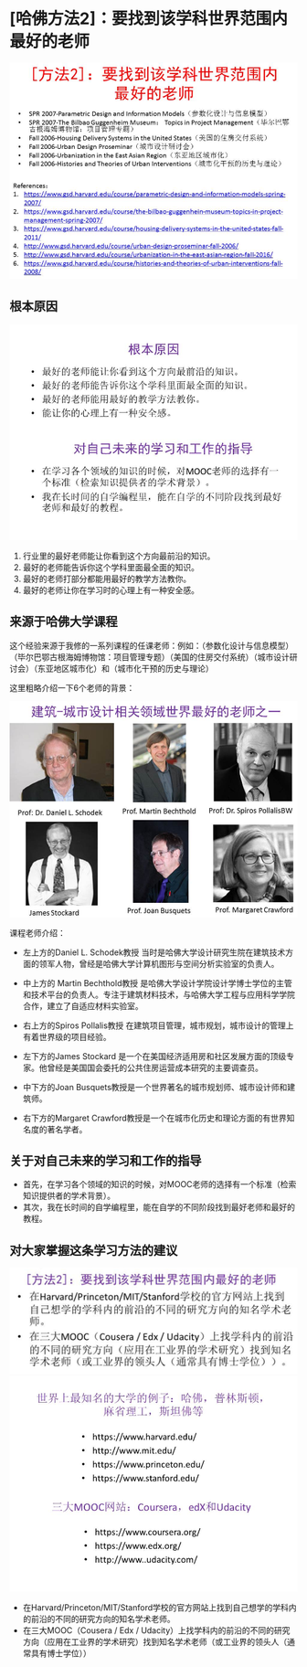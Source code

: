 # [哈佛方法2]：要找到该学科世界范围内最好的老师

![](/images/章1-哈佛教给我的8个高效学习方法/2.要找到该学科世界范围内最好的老师/幻灯片8.JPG)

## 根本原因

![](/images/章1-哈佛教给我的8个高效学习方法/2.要找到该学科世界范围内最好的老师/幻灯片10.JPG)

1. 行业里的最好老师能让你看到这个方向最前沿的知识。
2. 最好的老师能告诉你这个学科里面最全面的知识。
3. 最好的老师打部分都能用最好的教学方法教你。
4. 最好的老师让你在学习时的心理上有一种安全感。

## 来源于哈佛大学课程

这个经验来源于我修的一系列课程的任课老师：例如：（参数化设计与信息模型）（毕尔巴鄂古根海姆博物馆：项目管理专题）（美国的住房交付系统）（城市设计研讨会）（东亚地区城市化）和（城市化干预的历史与理论）

这里粗略介绍一下6个老师的背景：

![](/images/章1-哈佛教给我的8个高效学习方法/2.要找到该学科世界范围内最好的老师/幻灯片9.JPG)

课程老师介绍：

- 左上方的Daniel L. Schodek教授
当时是哈佛大学设计研究生院在建筑技术方面的领军人物，曾经是哈佛大学计算机图形与空间分析实验室的负责人。

- 中上方的 Martin Bechthold教授
是哈佛大学设计学院设计学博士学位的主管和技术平台的负责人。专注于建筑材料技术，与哈佛大学工程与应用科学学院合作，建立了自适应材料实验室。

- 右上方的Spiros Pollalis教授
在建筑项目管理，城市规划，城市设计的管理上有着世界级的项目经验。

- 左下方的James Stockard
是一个在美国经济适用房和社区发展方面的顶级专家。他曾经是美国国会委托的公共住房运营成本研究的主要调查员。

- 中下方的Joan Busquets教授是一个世界著名的城市规划师、城市设计师和建筑师。

- 右下方的Margaret Crawford教授是一个在城市化历史和理论方面的有世界知名度的著名学者。

## 关于对自己未来的学习和工作的指导

- 首先，在学习各个领域的知识的时候，对MOOC老师的选择有一个标准（检索知识提供者的学术背景）。
- 其次，我在长时间的自学编程里，能在自学的不同阶段找到最好老师和最好的教程。

## 对大家掌握这条学习方法的建议

![](/images/章1-哈佛教给我的8个高效学习方法/2.要找到该学科世界范围内最好的老师/幻灯片39.JPG)
![](/images/章1-哈佛教给我的8个高效学习方法/2.要找到该学科世界范围内最好的老师/幻灯片40.JPG)

- 在Harvard/Princeton/MIT/Stanford学校的官方网站上找到自己想学的学科内的前沿的不同的研究方向的知名学术老师。
- 在三大MOOC（Cousera / Edx / Udacity）上找学科内的前沿的不同的研究方向（应用在工业界的学术研究）找到知名学术老师（或工业界的领头人（通常具有博士学位））
